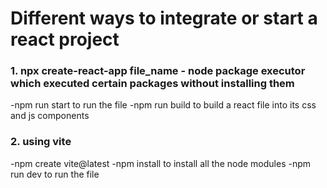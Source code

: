 # Different ways to integrate or start a react project


### 1. npx create-react-app file_name - node package executor which executed certain packages without installing them
   -npm run start to run the file
   -npm run build to build a react file into its css and js components

### 2. using vite
   -npm create vite@latest
   -npm install to install all the node modules
   -npm run dev to run the file